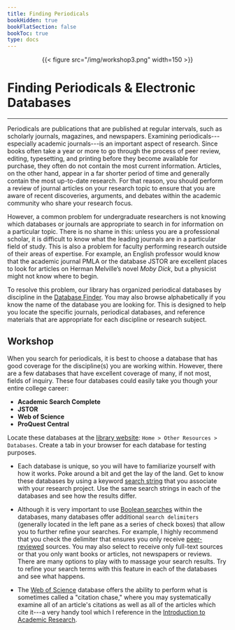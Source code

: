 ```yaml
---
title: Finding Periodicals
bookHidden: true
bookFlatSection: false
bookToc: true
type: docs
---
```


<div style="text-align:center">{{< figure src="/img/workshop3.png" width=150 >}}</div>

# Finding Periodicals & Electronic Databases

---

Periodicals are publications that are published at regular intervals, such as scholarly journals, magazines, and newspapers. Examining periodicals---especially academic journals---is an important aspect of research. Since books often take a year or more to go through the process of peer review, editing, typesetting, and printing before they become available for purchase, they often do not contain the most current information. Articles, on the other hand, appear in a far shorter period of time and generally contain the most up-to-date research. For that reason, you should perform a review of journal articles on your research topic to ensure that you are aware of recent discoveries, arguments, and debates within the academic community who share your research focus.

However, a common problem for undergraduate researchers is not knowing which databases or journals are appropriate to search in for information on a particular topic. There is no shame in this: unless you are a professional scholar, it is difficult to know what the leading journals are in a particular field of study. This is also a problem for faculty performing research outside of their areas of expertise. For example, an English professor would know that the academic journal PMLA or the database JSTOR are excellent places to look for articles on Herman Melville’s novel *Moby Dick*, but a physicist might not know where to begin.

To resolve this problem, our library has organized periodical databases by discipline in the [Database Finder](https://researchguides.dartmouth.edu/az.php). You may also browse alphabetically if you know the name of the database you are looking for. This is designed to help you locate the specific journals, periodical databases, and reference materials that are appropriate for each discipline or research subject. 


## Workshop

When you search for periodicals, it is best to choose a database that has good coverage for the discipline(s) you are working within. However, there are a few databases that have excellent coverage of many, if not most, fields of inquiry. These four databases could easily take you though your entire college career:

- **Academic Search Complete**
- **JSTOR**
- **Web of Science**
- **ProQuest Central**

Locate these databases at the [library website](https://www.library.dartmouth.edu/): `Home > Other Resources > Databases`. Create a tab in your browser for each database for testing purposes.

- Each database is unique, so you will have to familiarize yourself with how it works. Poke around a bit and get the lay of the land. Get to know these databases by using a keyword [search string](/courses/workshops/search-with-precision/) that you associate with your research project. Use the same search strings in each of the databases and see how the results differ.

- Although it is very important to use [Boolean searches](/courses/workshops/search-with-precision/) within the databases, many databases offer additional `search delimiters` (generally located in the left pane as a series of check boxes) that allow you to further refine your searches. For example, I highly recommend that you check the delimiter that ensures you only receive [peer-reviewed](/resources/open-handbook/chapter-12/#peer-review) sources. You may also select to receive only full-text sources or that you only want books or articles, not newspapers or reviews. There are many options to play with to massage your search results. Try to refine your search terms with this feature in each of the databases and see what happens. 

- The [Web of Science](https://search.library.dartmouth.edu/permalink/01DCL_INST/1sdhg0c/alma991016888559705706) database offers the ability to perform what is sometimes called a "citation chase," where you may systematically examine all of an article's citations as well as all of the articles which cite it---a very handy tool which I reference in the [Introduction to Academic Research](/courses/workshops/academic-research-intro/#step-6-perform-citation-chases-2). 
